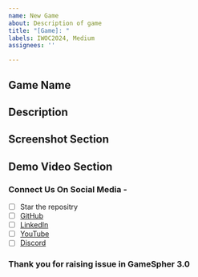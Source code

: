 ```yaml
---
name: New Game
about: Description of game
title: "[Game]: "
labels: IWOC2024, Medium
assignees: ''

---
```


## Game Name

## Description

<!-- Write a brief description of the changes made in the PR. Explain the problem being addressed, or any relevant
information. -->

## Screenshot Section

<!-- Include the screenshot to preview the changes done and their proper functionality -->

## Demo Video Section

<!-- Include the demo video to preview the changes done and their proper functionality -->

### Connect Us On Social Media -
- [ ]  Star the repositry
- [ ]  <a href="https://github.com/GameSphere-MultiPlayer" target="_blank">GitHub</a>
- [ ]   <a href="https://www.linkedin.com/company/gamesphere-multiplayer/" target="_blank">LinkedIn</a>
- [ ]   <a href="https://www.youtube.com/@durgesh4993/channels" target="_blank">YouTube</a>
- [ ]    <a href="https://discord.com/invite/dakzwdz4ev" target="_blank">Discord</a>

### Thank you for raising issue in GameSpher 3.0
